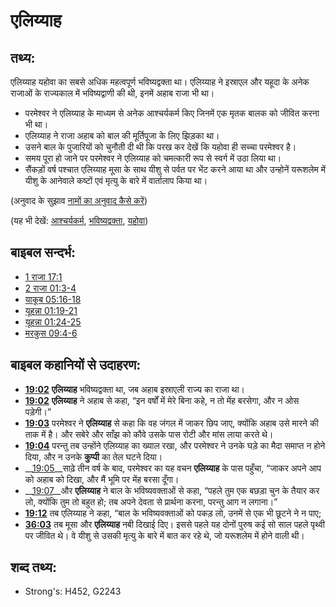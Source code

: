 # एलिय्याह #

## तथ्य: ##

एलिय्याह यहोवा का सबसे अधिक महत्वपूर्ण भविष्यद्वक्ता था। एलिय्याह ने इस्राएल और यहूदा के अनेक राजाओं के राज्यकाल में भविष्यद्वाणी की थी, इनमें अहाब राजा भी था।

* परमेश्वर ने एलिय्याह के माध्यम से अनेक आश्चर्यकर्म किए जिनमें एक मृतक बालक को जीवित करना भी था।
* एलिय्याह ने राजा अहाब को बाल की मूर्तिपूजा के लिए झिड़का था।
* उसने बाल के पुजारियों को चुनौती दी थी कि परख कर देखें कि यहोवा ही सच्चा परमेश्वर है।
* समय पूरा हो जाने पर परमेश्वर ने एलिय्याह को चमत्कारी रूप से स्वर्ग में उठा लिया था।
* सैंकड़ों वर्ष पश्चात एलिय्याह मूसा के साथ यीशु से पर्वत पर भेंट करने आया था और उन्होनें यरूशलेम में यीशु के आनेवाले कष्टों एवं मृत्यु के बारे में वार्तालाप किया था।

(अनुवाद के सुझाव [नामों का अनुवाद कैसे करें](rc://hi/ta/man/translate/translate-names))

(यह भी देखें: [आश्चर्यकर्म](../kt/miracle.md), [भविष्यद्वक्ता](../kt/prophet.md), [यहोवा](../kt/yahweh.md))

## बाइबल सन्दर्भ: ##

* [1 राजा 17:1](rc://hi/tn/help/1ki/17/01)
* [2 राजा 01:3-4](rc://hi/tn/help/2ki/01/03)
* [याकूब 05:16-18](rc://hi/tn/help/jas/05/16)
* [यूहन्ना 01:19-21](rc://hi/tn/help/jhn/01/19)
* [यूहन्ना 01:24-25](rc://hi/tn/help/jhn/01/24)
* [मरकुस 09:4-6](rc://hi/tn/help/mrk/09/04)

## बाइबल कहानियों से उदाहरण: ##

* __[19:02](rc://hi/tn/help/obs/19/02)__ __एलिय्याह__ भविष्यद्वक्ता था, जब अहाब इस्राएली राज्य का राजा था। 
* __[19:02](rc://hi/tn/help/obs/19/02)__ __एलिय्याह__ ने अहाब से कहा, “इन वर्षों में मेरे बिना कहे, न तो मेंह बरसेगा, और न ओस पड़ेगी।”
* __[19:03](rc://hi/tn/help/obs/19/03)__ परमेश्वर ने __एलिय्याह__ से कहा कि वह जंगल में जाकर छिप जाए, क्योंकि अहाब उसे मारने की ताक में है। और सबेरे और साँझ को कौवे उसके पास रोटी और मांस लाया करते थे।
* __[19:04](rc://hi/tn/help/obs/19/04)__ परन्तु तब उन्होंने एलिय्याह का ख्याल रखा, और परमेश्वर ने उनके घड़े का मैदा समाप्त न होने दिया, और न उनके __कुप्पी__ का तेल घटने दिया।
* __[19:05](rc://hi/tn/help/obs/19/05)__साढ़े तीन वर्ष के बाद, परमेश्वर का यह वचन __एलिय्याह__ के पास पहुँचा, “जाकर अपने आप को अहाब को दिखा, और मैं भूमि पर मेंह बरसा दूँगा।
* __[19:07](rc://hi/tn/help/obs/19/07)__और __एलिय्याह__ ने बाल के भविष्यवक्ताओं से कहा, “पहले तुम एक बछड़ा चुन के तैयार कर लो, क्योंकि तुम तो बहुत हो; तब अपने देवता से प्रार्थना करना, परन्तु आग न लगाना।”
* __[19:12](rc://hi/tn/help/obs/19/12)__ तब एलिय्याह ने कहा, “बाल के भविष्यवक्ताओं को पकड़ लो, उनमें से एक भी छूटने ने न पाए;
* __[36:03](rc://hi/tn/help/obs/36/03)__ तब मूसा और __एलिय्याह__ नबी दिखाई दिए। इससे पहले यह दोनों पुरुष कई सो साल पहले पृथ्वी पर जीवित थे। वे यीशु से उसकी मृत्यु के बारे में बात कर रहे थे, जो यरूशलेम में होने वाली थी।

## शब्द तथ्य: ##

* Strong's: H452, G2243
